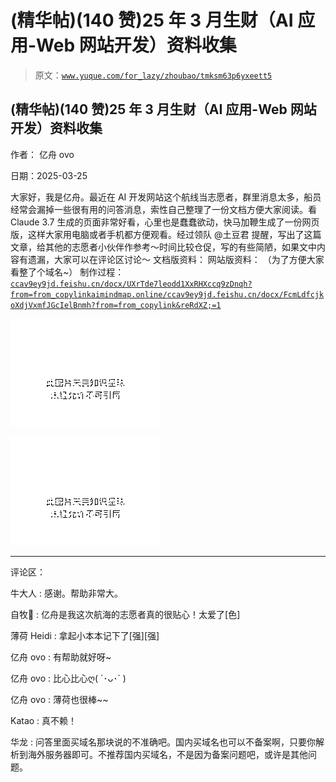 # (精华帖)(140 赞)25 年 3 月生财（AI 应用-Web 网站开发）资料收集

> 原文：[`www.yuque.com/for_lazy/zhoubao/tmksm63p6yxeett5`](https://www.yuque.com/for_lazy/zhoubao/tmksm63p6yxeett5)

## (精华帖)(140 赞)25 年 3 月生财（AI 应用-Web 网站开发）资料收集

作者： 亿舟 ovo

日期：2025-03-25

大家好，我是亿舟。最近在 AI 开发网站这个航线当志愿者，群里消息太多，船员经常会漏掉一些很有用的问答消息，索性自己整理了一份文档方便大家阅读。看
Claude 3.7 生成的页面非常好看，心里也是蠢蠢欲动，快马加鞭生成了一份网页版，这样大家用电脑或者手机都方便观看。经过领队 @土豆君
提醒，写出了这篇文章，给其他的志愿者小伙伴作参考～时间比较仓促，写的有些简陋，如果文中内容有遗漏，大家可以在评论区讨论～ 文档版资料： 网站版资料：
（为了方便大家看整了个域名~） 制作过程： [`ccav9ey9jd.feishu.cn/docx/UXrTde7leodd1XxRHXccq9zDnqh?from=from_copylink`](https://ccav9ey9jd.feishu.cn/docx/UXrTde7leodd1XxRHXccq9zDnqh?from=from_copylink)[`aimindmap.online/`](https://aimindmap.online/)[`ccav9ey9jd.feishu.cn/docx/FcmLdfcjkoXdjVxmfJGcIelBnmh?from=from_copylink&reRdXZ;=1`](https://ccav9ey9jd.feishu.cn/docx/FcmLdfcjkoXdjVxmfJGcIelBnmh?from=from_copylink&reRdXZ;=1)

![](img/99a57756964a0873d886e10c01473dc9.png "None")

![](img/8b692129310e29a22705f98ab76cb693.png "None")

* * *

评论区：

牛大人 : 感谢。帮助非常大。

自牧👀 : 亿舟是我这次航海的志愿者真的很贴心！太爱了[色]

薄荷 Heidi : 拿起小本本记下了[强][强]

亿舟 ovo : 有帮助就好呀~

亿舟 ovo : 比心比心ღ( ´･ᴗ･` )

亿舟 ovo : 薄荷也很棒~~

Katao : 真不赖！

华龙 : 问答里面买域名那块说的不准确吧。国内买域名也可以不备案啊，只要你解析到海外服务器即可。不推荐国内买域名，不是因为备案问题吧，或许是其他问题。